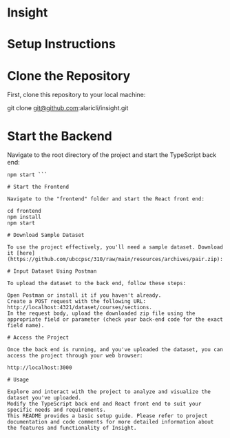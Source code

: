 # Insight

# Setup Instructions

# Clone the Repository

First, clone this repository to your local machine:

git clone git@github.com:alaricli/insight.git

# Start the Backend

Navigate to the root directory of the project and start the TypeScript back end:

``` cd Insight
npm start ```

# Start the Frontend

Navigate to the "frontend" folder and start the React front end:

cd frontend
npm install
npm start

# Download Sample Dataset

To use the project effectively, you'll need a sample dataset. Download it [here](https://github.com/ubccpsc/310/raw/main/resources/archives/pair.zip):

# Input Dataset Using Postman

To upload the dataset to the back end, follow these steps:

Open Postman or install it if you haven't already.
Create a POST request with the following URL: http://localhost:4321/dataset/courses/sections.
In the request body, upload the downloaded zip file using the appropriate field or parameter (check your back-end code for the exact field name).

# Access the Project

Once the back end is running, and you've uploaded the dataset, you can access the project through your web browser:

http://localhost:3000

# Usage

Explore and interact with the project to analyze and visualize the dataset you've uploaded.
Modify the TypeScript back end and React front end to suit your specific needs and requirements.
This README provides a basic setup guide. Please refer to project documentation and code comments for more detailed information about the features and functionality of Insight.
